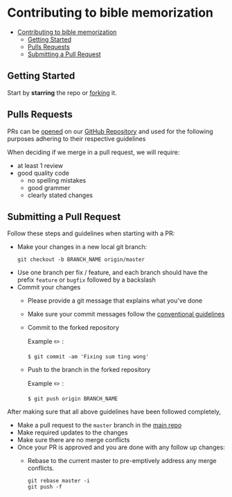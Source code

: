 # Contributing to bible memorization

- [Contributing to bible memorization](#contributing-to-bible-memorization)
  - [Getting Started](#getting-started)
  - [Pulls Requests](#pulls-requests)
  - [Submitting a Pull Request](#submitting-a-pull-request)

## Getting Started

Start by **starring** the repo or [forking](https://github.com/garretlin/bible-memorization/fork) it.

## Pulls Requests

PRs can be [opened](#submitting-a-pull-request) on our [GitHub Repository][GitHub] and used for the following purposes adhering to their respective guidelines

When deciding if we merge in a pull request, we will require:

* at least 1 review
* good quality code
    * no spelling mistakes
    * good grammer
    * clearly stated changes

## Submitting a Pull Request

Follow these steps and guidelines when starting with a PR:
* Make your changes in a new local git branch:
     ```shell
     git checkout -b BRANCH_NAME origin/master
     ```
* Use one branch per fix / feature, and each branch should have the prefix `feature` or `bugfix` followed by a backslash
* Commit your changes
    * Please provide a git message that explains what you've done
    * Make sure your commit messages follow the [conventional guidelines](https://gist.github.com/robertpainsi/b632364184e70900af4ab688decf6f53#file-commit-message-guidelines-md)
    * Commit to the forked repository

        Example :pencil2: :
        ```
        $ git commit -am 'Fixing sum ting wong'
        ```
    * Push to the branch in the forked repository
        
        Example :pencil2: :
        ```
        $ git push origin BRANCH_NAME
        ```

After making sure that all above guidelines have been followed completely,

* Make a pull request to the `master` branch in the [main repo][github]
* Make required updates to the changes
* Make sure there are no merge conflicts    
* Once your PR is approved and you are done with any follow up changes:
    * Rebase to the current master to pre-emptively address any merge conflicts.

        ```shell
        git rebase master -i
        git push -f
        ```

[GitHub]: https://github.com/garretlin/bible-memorization